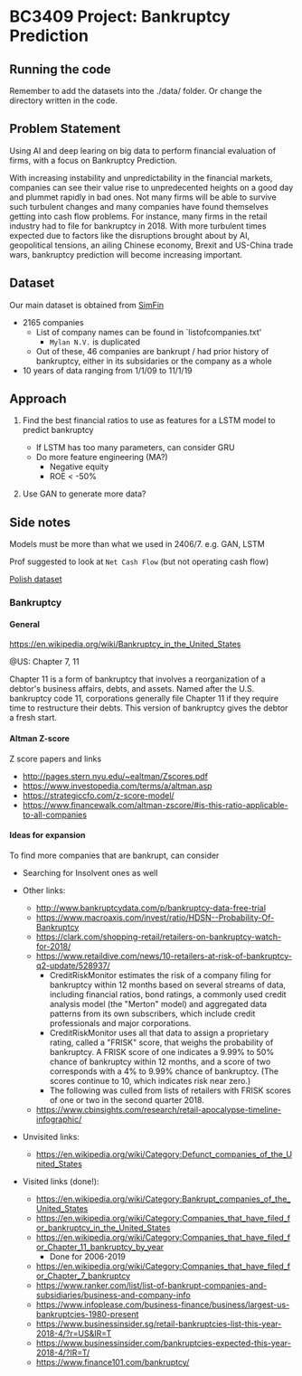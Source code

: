 # BC3409 Project: Bankruptcy Prediction

## Running the code

Remember to add the datasets into the ./data/ folder. Or change the directory written in the code. 

## Problem Statement

Using AI and deep learing on big data to perform financial evaluation of firms, with a focus on Bankruptcy Prediction.

With increasing instability and unpredictability in the financial markets, companies can see their value rise to unpredecented heights on a good day and plummet rapidly in bad ones. Not many firms will be able to survive such turbulent changes and many companies have found themselves getting into cash flow problems. For instance, many firms in the retail industry had to file for bankruptcy in 2018. With more turbulent times expected due to factors like the disruptions brought about by AI, geopolitical tensions, an ailing Chinese economy, Brexit and US-China trade wars, bankruptcy prediction will become increasing important.  

## Dataset 

Our main dataset is obtained from [SimFin](https://simfin.com/)
- 2165 companies 
    - List of company names can be found in `listofcompanies.txt'
        - `Mylan N.V.` is duplicated
    - Out of these, 46 companies are bankrupt / had prior history of bankruptcy, either in its subsidaries or the company as a whole
- 10 years of data ranging from 1/1/09 to 11/1/19


## Approach

1. Find the best financial ratios to use as features for a LSTM model to predict bankruptcy 
    - If LSTM has too many parameters, can consider GRU 
    - Do more feature engineering (MA?)
        - Negative equity
        - ROE < -50%

2. Use GAN to generate more data? 

## Side notes

Models must be more than what we used in 2406/7. e.g. GAN, LSTM

Prof suggested to look at `Net Cash Flow` (but not operating cash flow) 

[Polish dataset](https://archive.ics.uci.edu/ml/datasets/Polish+companies+bankruptcy+data)


### Bankruptcy


#### General

https://en.wikipedia.org/wiki/Bankruptcy_in_the_United_States

@US: Chapter 7, 11

Chapter 11 is a form of bankruptcy that involves a reorganization of a debtor's business affairs, debts, and assets. Named after the U.S. bankruptcy code 11, corporations generally file Chapter 11 if they require time to restructure their debts. This version of bankruptcy gives the debtor a fresh start.


#### Altman Z-score

Z score papers and links 
- http://pages.stern.nyu.edu/~ealtman/Zscores.pdf
- https://www.investopedia.com/terms/a/altman.asp
- https://strategiccfo.com/z-score-model/
- https://www.financewalk.com/altman-zscore/#is-this-ratio-applicable-to-all-companies


#### Ideas for expansion

To find more companies that are bankrupt, can consider
- Searching for Insolvent ones as well
- Other links:
    - http://www.bankruptcydata.com/p/bankruptcy-data-free-trial
    - https://www.macroaxis.com/invest/ratio/HDSN--Probability-Of-Bankruptcy
    - https://clark.com/shopping-retail/retailers-on-bankruptcy-watch-for-2018/
    - https://www.retaildive.com/news/10-retailers-at-risk-of-bankruptcy-q2-update/528937/
        - CreditRiskMonitor estimates the risk of a company filing for bankruptcy within 12 months based on several streams of data, including financial ratios, bond ratings, a commonly used credit analysis model (the "Merton" model) and aggregated data patterns from its own subscribers, which include credit professionals and major corporations.
        - CreditRiskMonitor uses all that data to assign a proprietary rating, called a "FRISK" score, that weighs the probability of bankruptcy. A FRISK score of one indicates a 9.99% to 50% chance of bankruptcy within 12 months, and a score of two corresponds with a 4% to 9.99% chance of bankruptcy. (The scores continue to 10, which indicates risk near zero.)
        - The following was culled from lists of retailers with FRISK scores of one or two in the second quarter 2018.
    - https://www.cbinsights.com/research/retail-apocalypse-timeline-infographic/
- Unvisited links:
    - https://en.wikipedia.org/wiki/Category:Defunct_companies_of_the_United_States


- Visited links (done!):
    - https://en.wikipedia.org/wiki/Category:Bankrupt_companies_of_the_United_States
    - https://en.wikipedia.org/wiki/Category:Companies_that_have_filed_for_bankruptcy_in_the_United_States
    - https://en.wikipedia.org/wiki/Category:Companies_that_have_filed_for_Chapter_11_bankruptcy_by_year
        - Done for 2006-2019
    - https://en.wikipedia.org/wiki/Category:Companies_that_have_filed_for_Chapter_7_bankruptcy 
    - https://www.ranker.com/list/list-of-bankrupt-companies-and-subsidiaries/business-and-company-info
    - https://www.infoplease.com/business-finance/business/largest-us-bankruptcies-1980-present
    - https://www.businessinsider.sg/retail-bankruptcies-list-this-year-2018-4/?r=US&IR=T
    - https://www.businessinsider.com/bankruptcies-expected-this-year-2018-4/?IR=T/
    - https://www.finance101.com/bankruptcy/
